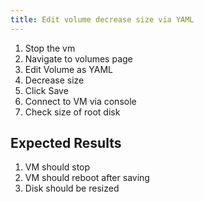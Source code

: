 ```yaml
---
title: Edit volume decrease size via YAML
---
```

1. Stop the vm
1. Navigate to volumes page
1. Edit Volume as YAML
1. Decrease size
1. Click Save
1. Connect to VM via console
1. Check size of root disk

## Expected Results
1. VM should stop
1. VM should reboot after saving
1. Disk should be resized
